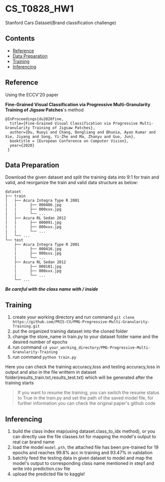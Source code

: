 # CS_T0828_HW1

Stanford Cars Dataset(Brand classification challenge)

## Contents

- [Reference](#reference)
- [Data Preparation](#data-preparation)
- [Training](#training)
- [Inferencing](#inferencing)

## Reference

Using the ECCV'20 paper

**Fine-Grained Visual Classification via Progressive Multi-Granularity Training of Jigsaw Patches**'s method

```
@InProceedings{du2020fine,
  title={Fine-Grained Visual Classification via Progressive Multi-Granularity Training of Jigsaw Patches},
  author={Du, Ruoyi and Chang, Dongliang and Bhunia, Ayan Kumar and Xie, Jiyang and Song, Yi-Zhe and Ma, Zhanyu and Guo, Jun},
  booktitle = {European Conference on Computer Vision},
  year={2020}
 } 
 ```

## Data Preparation
Download the given dataset and split the training data into 9:1 for train and valid, and reorganize the train and valid data structure as below:
```
dataset
├── train
│   ├── Acura Integra Type R 2001
|   |      ├── 000406.jpg
|   |      ├── 000xxx.jpg
|   |      └── ...
│   ├── Acura RL Sedan 2012
|   |      ├── 000091.jpg
|   |      ├── 000xxx.jpg
|   |      └── ...
│   └── ...
└── test
    ├── Acura Integra Type R 2001
    |      ├── 000416.jpg
    |      ├── 000xxx.jpg
    |      └── ...
    ├── Acura RL Sedan 2012
    |      ├── 000101.jpg
    |      ├── 000xxx.jpg
    |      └── ...
    └── ...
```
***Be careful with the class name with / inside***

## Training
1. create your working directory and run command ```git clone https://github.com/PRIS-CV/PMG-Progressive-Multi-Granularity-Training.git```
2. put the organized training dataset into the cloned folder
3. change the store_name in train.py to your dataset folder name and the desired number of epochs
3. run command ```cd your_working_directory/PMG-Progressive-Multi-Granularity-Training```
4. run command ```python train.py```

Here you can check the training accuracy,loss and testing accuracy,loss in output and also in the file writtern in dataset folder(results_train.txt,results_test.txt) which will be generated after the training starts

> If you want to resume the training, you can switch the resume status to True in the train.py and set the path of the saved model file, for further information you can check the original paper's github code

## Inferencing
1. build the class index map(using dataset.class_to_idx method), or you can directly use the file classes.txt for mapping the model's output to real car brand name
2. load the model ```model.pth```, the attached file has been pre-trained for 19 epochs and reaches 99.8% acc in training and 93.47% in validation
3. batchly feed the testing data in given dataset to model and map the model's output to corresponding class name mentioned in step1 and write into prediction.csv file
4. upload the predicted file to kaggle!
